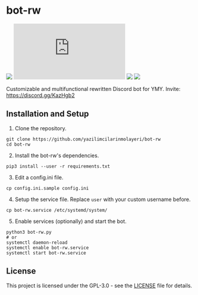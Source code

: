 # bot-rw
![](https://img.shields.io/badge/python-3.8%2B-blue) ![](https://img.shields.io/pypi/v/discord.py?label=discord.py) ![](https://img.shields.io/pypi/v/jishaku?label=jishaku) ![](https://img.shields.io/badge/code%20style-black-black)

Customizable and multifunctional rewritten Discord bot for YMY. Invite: https://discord.gg/KazHgb2

## Installation and Setup
1. Clone the repository.
```shell
git clone https://github.com/yazilimcilarinmolayeri/bot-rw
cd bot-rw
```

2. Install the bot-rw's dependencies.
```shell
pip3 install --user -r requirements.txt
```

3. Edit a config.ini file.
```shell
cp config.ini.sample config.ini
```

4. Setup the service file. Replace `user` with your custom username before.
```shell
cp bot-rw.service /etc/systemd/system/
```

5. Enable services (optionally) and start the bot.
```shell
python3 bot-rw.py
# or
systemctl daemon-reload
systemctl enable bot-rw.service
systemctl start bot-rw.service
```

## License
This project is licensed under the GPL-3.0 - see the [LICENSE](LICENSE) file for details.